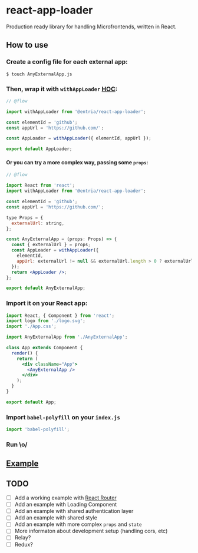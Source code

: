 # react-app-loader
Production ready library for handling Microfrontends, written in React.

## How to use

### Create a config file for each external app:
```
$ touch AnyExternalApp.js
```

### Then, wrap it with `withAppLoader` [HOC](https://reactjs.org/docs/higher-order-components.html):
```jsx
// @flow

import withAppLoader from '@entria/react-app-loader';

const elementId = 'github';
const appUrl = 'https://github.com/';

const AppLoader = withAppLoader({ elementId, appUrl });

export default AppLoader;

```

#### Or you can try a more complex way, passing some `props`:
```jsx
// @flow

import React from 'react';
import withAppLoader from '@entria/react-app-loader';

const elementId = 'github';
const appUrl = 'https://github.com/';

type Props = {
  externalUrl: string,
};

const AnyExternalApp = (props: Props) => {
  const { externalUrl } = props;
  const AppLoader = withAppLoader({
    elementId,
    appUrl: externalUrl != null && externalUrl.length > 0 ? externalUrl : appUrl
  });
  return <AppLoader />;
};

export default AnyExternalApp;

```

### Import it on your React app:
```jsx
import React, { Component } from 'react';
import logo from './logo.svg';
import './App.css';

import AnyExternalApp from './AnyExternalApp';

class App extends Component {
  render() {
    return (
      <div className="App">
        <AnyExternalApp />
      </div>
    );
  }
}

export default App;
```

### Import `babel-polyfill` on your `index.js`
```jsx
import 'babel-polyfill';
```

### Run \o/

## [Example](https://github.com/jgcmarins/react-app-loader/tree/master/example/my-awesome-app)

## TODO
- [ ] Add a working example with [React Router](https://github.com/ReactTraining/react-router)
- [ ] Add an example with Loading Component
- [ ] Add an example with shared authentication layer
- [ ] Add an example with shared style
- [ ] Add an example with more complex `props` and `state`
- [ ] More informaton about development setup (handling cors, etc)
- [ ] Relay?
- [ ] Redux?
